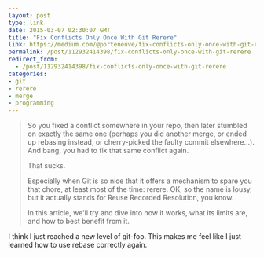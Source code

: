 ```yaml
---
layout: post
type: link
date: 2015-03-07 02:30:07 GMT
title: "Fix Conflicts Only Once With Git Rerere"
link: https://medium.com/@porteneuve/fix-conflicts-only-once-with-git-rerere-7d116b2cec67
permalink: /post/112932414398/fix-conflicts-only-once-with-git-rerere
redirect_from: 
  - /post/112932414398/fix-conflicts-only-once-with-git-rerere
categories:
- git
- rerere
- merge
- programming
---
```

<blockquote><p>So you fixed a conflict somewhere in your repo, then later stumbled on exactly the same one (perhaps you did another merge, or ended up rebasing instead, or cherry-picked the faulty commit elsewhere…). And bang, you had to fix that same conflict again.</p>

<p>That sucks.</p>

<p>Especially when Git is so nice that it offers a mechanism to spare you that chore, at least most of the time: rerere. OK, so the name is lousy, but it actually stands for Reuse Recorded Resolution, you know.</p>

<p>In this article, we'll try and dive into how it works, what its limits are, and how to best benefit from it.</p></blockquote>
<p>I think I just reached a new level of git-foo. This makes me feel like I just learned how to use rebase correctly again.</p>